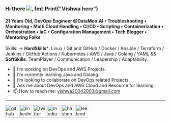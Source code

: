 ### Hi there ![](https://user-images.githubusercontent.com/18350557/176309783-0785949b-9127-417c-8b55-ab5a4333674e.gif), fmt.Print("Vishwa here")
#### 21 Years Old, DevOps Engineer @DataMoo.AI • Troubleshooting • Monitoring • Multi Cloud Handling • CI/CD • Scripting • Containerization • Orchestration • IaC • Configuration Management • Tech Blogger • Mentoring Folks

Skills: -> **HardSkills***: Linux / Git and GitHub / Docker / Ansible / Terraform / Jenkins / GitHub Actions / Kubernetes / AWS / Java / Golang / YAML && **SoftSkills**: TeamPlayer  / Communication / Leadership / Adaptability.

- 🔭 I’m working on DevOps and AWS Projects. 
- 🌱 I’m currently learning Java and Golang. 
- 👯 I’m looking to collaborate on DevOps related Projects.  
- 💬 Ask me about DevOps and AWS Cloud and Resource for learning. 
- 📫 How to reach me: vishwa20042003@gmail.com 

---

[<img src='https://cdn.jsdelivr.net/npm/simple-icons@3.0.1/icons/github.svg' alt='github' height='40'>](https://github.com/VishwaS-22)  [<img src='https://cdn.jsdelivr.net/npm/simple-icons@3.0.1/icons/linkedin.svg' alt='linkedin' height='40'>](https://www.linkedin.com/in/vishwa-s/)  [<img src='https://cdn.jsdelivr.net/npm/simple-icons@3.0.1/icons/twitter.svg' alt='twitter' height='40'>](https://twitter.com/@Vishwask_22)  [<img src='https://cdn.jsdelivr.net/npm/simple-icons@3.0.1/icons/medium.svg' alt='medium' height='40'>](https://medium.com/@Vishwa22)  [<img src='https://cdn.jsdelivr.net/npm/simple-icons@3.0.1/icons/hashnode.svg' alt='hashnode' height='40'>](https://hashnode.com/@Vishwa22)  [<img src='https://cdn.jsdelivr.net/npm/simple-icons@3.0.1/icons/leetcode.svg' alt='leetcode' height='40'>](https://leetcode.com/s_vishwa/) 
